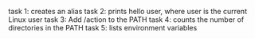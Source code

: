 task 1: creates an alias
task 2: prints hello user, where user is the current Linux user
task 3: Add /action to the PATH
task 4: counts the number of directories in the PATH
task 5: lists environment variables
